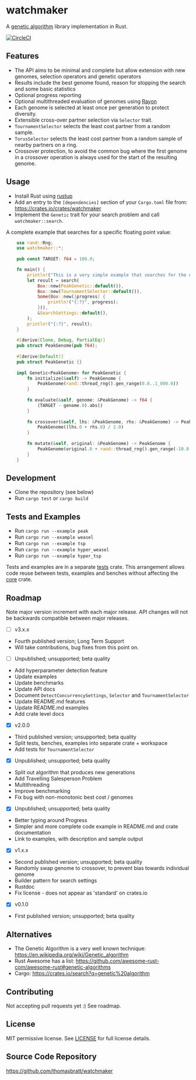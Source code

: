 # watchmaker

A [genetic algorithm](https://en.wikipedia.org/wiki/Genetic_algorithm) library implementation in Rust.

[![CircleCI](https://circleci.com/gh/thomasbratt/watchmaker/tree/main.svg?style=svg)](https://circleci.com/gh/thomasbratt/watchmaker/tree/main)

## Features

* The API aims to be minimal and complete but allow extension with new genomes, selection operators and genetic operators
* Results include the best genome found, reason for stopping the search and some basic statistics
* Optional progress reporting
* Optional multithreaded evaluation of genomes using [Rayon](https://github.com/rayon-rs/rayon)
* Each genome is selected at least once per generation to protect diversity.
* Extensible cross-over partner selection via `Selector` trait.
* `TournamentSelector` selects the least cost partner from a random sample.
* `TorusSelector` selects the least cost partner from a random sample of nearby partners on a ring.
* Crossover protection, to avoid the common bug where the first genome in a crossover operation is always used for the start of the resulting genome.

## Usage

* Install Rust using [rustup](https://rustup.rs)
* Add an entry to the `[dependencies]` section of your `Cargo.toml` file from: <https://crates.io/crates/watchmaker>
* Implement the `Genetic` trait for your search problem and call `watchmaker::search`.

A complete example that searches for a specific floating point value:

```rust
    use rand::Rng;
    use watchmaker::*;
    
    pub const TARGET: f64 = 100.0;

    fn main() {
        println!("This is a very simple example that searches for the number 100.0.");
        let result = search(
            Box::new(PeakGenetic::default()),
            Box::new(TournamentSelector::default()),
            Some(Box::new(|progress| {
                println!("{:?}", progress);
            })),
            &SearchSettings::default(),
        );
        println!("{:?}", result);
    }
    
    #[derive(Clone, Debug, PartialEq)]
    pub struct PeakGenome(pub f64);
    
    #[derive(Default)]
    pub struct PeakGenetic {}
    
    impl Genetic<PeakGenome> for PeakGenetic {
        fn initialize(&self) -> PeakGenome {
            PeakGenome(rand::thread_rng().gen_range(0.0..1_000.0))
        }
    
        fn evaluate(&self, genome: &PeakGenome) -> f64 {
            (TARGET - genome.0).abs()
        }
    
        fn crossover(&self, lhs: &PeakGenome, rhs: &PeakGenome) -> PeakGenome {
            PeakGenome((lhs.0 + rhs.0) / 2.0)
        }
    
        fn mutate(&self, original: &PeakGenome) -> PeakGenome {
            PeakGenome(original.0 + rand::thread_rng().gen_range(-10.0..10.0))
        }
    }
```

## Development

* Clone the repository (see below)
* Run `cargo test` or `cargo build`

## Tests and Examples

* Run `cargo run --example peak`
* Run `cargo run --example weasel`
* Run `cargo run --example tsp`
* Run `cargo run --example hyper_weasel`
* Run `cargo run --example hyper_tsp`

Tests and examples are in a separate [tests](../tests) crate.
This arrangement allows code reuse between tests, examples and benches without affecting the [core](core) crate.

## Roadmap

Note major version increment with each major release.
API changes will not be backwards compatible between major releases.

- [ ] v3.x.x

* Fourth published version; Long Term Support
* Will take contributions, bug fixes from this point on.

- [ ] Unpublished; unsupported; beta quality

* Add hyperparameter detection feature
* Update examples
* Update benchmarks
* Update API docs
* Document `DetectConcurrencySettings`, `Selector` and `TournamentSelector` 
* Update README.md features 
* Update README.md examples
* Add crate level docs

- [x] v2.0.0

* Third published version; unsupported; beta quality
* Split tests, benches, examples into separate crate + workspace
* Add tests for `TournamentSelector`

- [x] Unpublished; unsupported; beta quality

* Split out algorithm that produces new generations
* Add Travelling Salesperson Problem
* Multithreading
* Improve benchmarking
* Fix bug with non-monotonic best cost / genomes

- [x] Unpublished; unsupported; beta quality

* Better typing around Progress
* Simpler and more complete code example in README.md and crate documentation
* Link to examples, with description and sample output

- [x] v1.x.x

* Second published version; unsupported; beta quality
* Randomly swap genome to crossover, to prevent bias towards individual genome
* Builder pattern for search settings
* Rustdoc
* Fix license - does not appear as 'standard' on crates.io

- [x] v0.1.0

* First published version; unsupported; beta quality

## Alternatives

* The Genetic Algorithm is a very well known technique:
<https://en.wikipedia.org/wiki/Genetic_algorithm>
* Rust Awesome has a list: <https://github.com/awesome-rust-com/awesome-rust#genetic-algorithms>
* Cargo: <https://crates.io/search?q=genetic%20algorithm>

## Contributing

Not accepting pull requests yet :)
See roadmap.

## License

MIT permissive license. See [LICENSE](LICENSE) for full license details.

## Source Code Repository

<https://github.com/thomasbratt/watchmaker>
